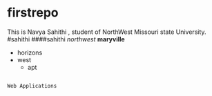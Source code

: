 # firstrepo
This is Navya Sahithi , student of NorthWest Missouri state University.
#sahithi
####sahithi
*northwest*
**maryville**

* horizons
* west
    - apt
```

Web Applications
